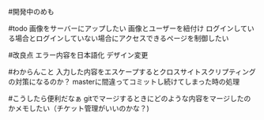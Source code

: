 #開発中のめも

#todo
画像をサーバーにアップしたい
画像とユーザーを紐付け
ログインしている場合とログインしていない場合にアクセスできるページを制御したい

#改良点
エラー内容を日本語化
デザイン変更

#わからんこと
入力した内容をエスケープするとクロスサイトスクリプティングの対策になるのか？
masterに間違ってコミットし続けてしまった時の処理


#こうしたら便利だなぁ
gitでマージするときにどのような内容をマージしたのかメモしたい（チケット管理がいいのかな？)
